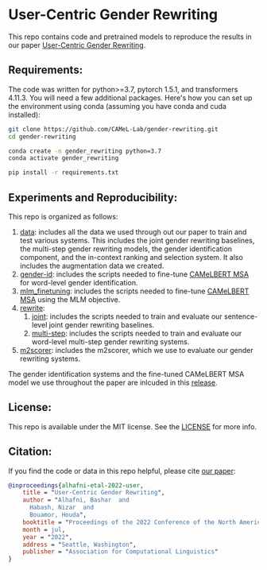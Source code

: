 # User-Centric Gender Rewriting
This repo contains code and pretrained models to reproduce the results in our paper [User-Centric Gender Rewriting](https://arxiv.org/pdf/2205.02211.pdf).


## Requirements:
The code was written for python>=3.7, pytorch 1.5.1, and transformers 4.11.3. You will need a few additional packages. Here's how you can set up the environment using conda (assuming you have conda and cuda installed):
```bash
git clone https://github.com/CAMeL-Lab/gender-rewriting.git
cd gender-rewriting

conda create -n gender_rewriting python=3.7
conda activate gender_rewriting

pip install -r requirements.txt
```

## Experiments and Reproducibility:
This repo is organized as follows:</br>
1. [data](data/): includes all the data we used through out our paper to train and test various systems. This includes the joint gender rewriting baselines, the multi-step gender rewriting models, the gender identification component, and the in-context ranking and selection system. It also includes the augmentation data we created.
2. [gender-id](gender-id/): includes the scripts needed to fine-tune [CAMeLBERT MSA](https://huggingface.co/CAMeL-Lab/bert-base-arabic-camelbert-msa) for word-level gender identification.
3. [mlm_finetuning](mlm_finetuning/): includes the scripts needed to fine-tune [CAMeLBERT MSA](https://huggingface.co/CAMeL-Lab/bert-base-arabic-camelbert-msa) using the MLM objective.
4. [rewrite](rewrite/):</br>
   1. [joint](rewrite/joint/): includes the scripts needed to train and evaluate our sentence-level joint gender rewriting baselines.
   2. [multi-step](rewrite/multi-step/): includes the scripts needed to train and evaluate our word-level multi-step gender rewriting systems.
5. [m2scorer](m2scorer/): includes the m2scorer, which we use to evaluate our gender rewriting systems.

The gender identification systems and the fine-tuned CAMeLBERT MSA model we use throughout the paper are inlcuded in this [release](https://github.com/balhafni/gender-rewriting/releases/tag/gender-rewriting-models).

## License:
This repo is available under the MIT license. See the [LICENSE](LICENSE) for more info.

## Citation:

If you find the code or data in this repo helpful, please cite [our paper](https://www.aclweb.org/anthology/XXXX):

```bibtex
@inproceedings{alhafni-etal-2022-user,
    title = "User-Centric Gender Rewriting",
    author = "Alhafni, Bashar  and
      Habash, Nizar  and
      Bouamor, Houda",
    booktitle = "Proceedings of the 2022 Conference of the North American Chapter of the Association for Computational Linguistics: Human Language Technologies",
    month = jul,
    year = "2022",
    address = "Seattle, Washington",
    publisher = "Association for Computational Linguistics"
}

